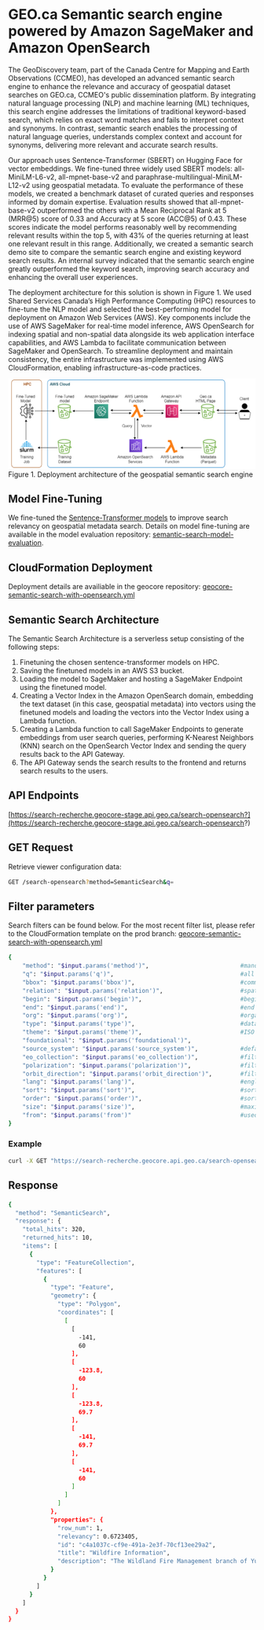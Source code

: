 # GEO.ca Semantic search engine powered by Amazon SageMaker and Amazon OpenSearch

The GeoDiscovery team, part of the Canada Centre for Mapping and Earth Observations (CCMEO), has developed an advanced semantic search engine to enhance the relevance and accuracy of geospatial dataset searches on GEO.ca, CCMEO's public dissemination platform. By integrating natural language processing (NLP) and machine learning (ML) techniques, this search engine addresses the limitations of traditional keyword-based search, which relies on exact word matches and fails to interpret context and synonyms. In contrast, semantic search enables the processing of natural language queries, understands complex context and account for synonyms, delivering more relevant and accurate search results.

Our approach uses Sentence-Transformer (SBERT) on Hugging Face for vector embeddings. We fine-tuned three widely used SBERT models: all-MiniLM-L6-v2, all-mpnet-base-v2 and paraphrase-multilingual-MiniLM-L12-v2 using geospatial metadata. To evaluate the performance of these models, we created a benchmark dataset of curated queries and responses informed by domain expertise. Evaluation results showed that all-mpnet-base-v2 outperformed the others with a Mean Reciprocal Rank at 5 (MRR@5) score of 0.33 and Accuracy at 5 score (ACC@5) of 0.43. These scores indicate the model performs reasonably well by recommending relevant results within the top 5, with 43% of the queries returning at least one relevant result in this range. Additionally, we created a semantic search demo site to compare the semantic search engine and existing keyword search results. An internal survey indicated that the semantic search engine greatly outperformed the keyword search, improving search accuracy and enhancing the overall user experiences.

The deployment architecture for this solution is shown in Figure 1. We used Shared Services Canada’s High Performance Computing (HPC) resources to fine-tune the NLP model and selected the best-performing model for deployment on Amazon Web Services (AWS). Key components include the use of AWS SageMaker for real-time model inference, AWS OpenSearch for indexing spatial and non-spatial data alongside its web application interface capabilities, and AWS Lambda to facilitate communication between SageMaker and OpenSearch. To streamline deployment and maintain consistency, the entire infrastructure was implemented using AWS CloudFormation, enabling infrastructure-as-code practices.

![Semantic_search_finetune_fullstack](image/Semantic_search_finetune_fullstack.png)
Figure 1. Deployment architecture of the geospatial semantic search engine

## Model Fine-Tuning 
We fine-tuned the [Sentence-Transformer models](https://huggingface.co/sentence-transformers) to improve search relevancy on geospatial metadata search. Details on model fine-tuning are available in the model evaluation repository: [semantic-search-model-evaluation](https://github.com/Canadian-Geospatial-Platform/semantic-search-model-evaluation).

## CloudFormation Deployment 
Deployment details are availiable in the geocore repository:
[geocore-semantic-search-with-opensearch.yml](https://github.com/Canadian-Geospatial-Platform/geocore/blob/prod/docs/cloudformation/geocore-semantic-search-with-opensearch.yml)

## Semantic Search Architecture 
The Semantic Search Architecture is a serverless setup consisting of the following steps:

1. Finetuning the chosen sentence-transformer models on HPC.
2. Saving the finetuned models in an AWS S3 bucket.
3. Loading the model to SageMaker and hosting a SageMaker Endpoint using the finetuned model.
4. Creating a Vector Index in the Amazon OpenSearch domain, embedding the text dataset (in this case, geospatial metadata) into vectors using the finetuned models and loading the vectors into the Vector Index using a Lambda function.
5. Creating a Lambda function to call SageMaker Endpoints to generate embeddings from user search queries, performing K-Nearest Neighbors (KNN) search on the OpenSearch Vector Index and sending the query results back to the API Gateway.
6. The API Gateway sends the search results to the frontend and returns search results to the users.

## API Endpoints
[https://search-recherche.geocore-stage.api.geo.ca/search-opensearch?](https://search-recherche.geocore-stage.api.geo.ca/search-opensearch?)

## GET Request
Retrieve viewer configuration data:
```bash
GET /search-opensearch?method=SemanticSearch&q=
```

## Filter parameters
Search filters can be found below. For the most recent filter list, please refer to the CloudFormation template on the prod branch: [geocore-semantic-search-with-opensearch.yml](https://github.com/Canadian-Geospatial-Platform/geocore/blob/prod/docs/cloudformation/geocore-semantic-search-with-opensearch.yml)

```bash
{
    "method": "$input.params('method')",                          #mandatory: either SemanticSearch or KeywordSearch
    "q": "$input.params('q')",                                    #all other parameters are optional
    "bbox": "$input.params('bbox')",                              #comma seperated bounding box: west, south, east, north. Example: -120.0, 49.0, -110.0, 60.0
    "relation": "$input.params('relation')",                      #spatial filter relationship: instersect (default), disjoint, contains, within
    "begin": "$input.params('begin')",                            #beginning date filter
    "end": "$input.params('end')",                                #end date filter
    "org": "$input.params('org')",                                #organisation who published the dataset
    "type": "$input.params('type')",                              #dataset 'type' (api, dataset, etc.)
    "theme": "$input.params('theme')",                            #ISO 19139 theme
    "foundational": "$input.params('foundational')",
    "source_system": "$input.params('source_system')",            #defaults to all systems
    "eo_collection": "$input.params('eo_collection')",            #filter for earth observation datasets
    "polarization": "$input.params('polarization')",              #filter for earth observation datasets
    "orbit_direction": "$input.params('orbit_direction')",        #filter for earth observation datasets
    "lang": "$input.params('lang')",                              #english or french
    "sort": "$input.params('sort')",                              #sort by relevance, date, title
    "order": "$input.params('order')",                            #sort order - defaults to desc unless sort by title 
    "size": "$input.params('size')",                              #maximum results returned
    "from": "$input.params('from')"                               #used for pagination
}
```

### Example
```bash
curl -X GET "https://search-recherche.geocore.api.geo.ca/search-opensearch?method=SemanticSearch&q=wildfire"
```
## Response
```bash
{
  "method": "SemanticSearch",
  "response": {
    "total_hits": 320,
    "returned_hits": 10,
    "items": [
      {
        "type": "FeatureCollection",
        "features": [
          {
            "type": "Feature",
            "geometry": {
              "type": "Polygon",
              "coordinates": [
                [
                  [
                    -141,
                    60
                  ],
                  [
                    -123.8,
                    60
                  ],
                  [
                    -123.8,
                    69.7
                  ],
                  [
                    -141,
                    69.7
                  ],
                  [
                    -141,
                    60
                  ]
                ]
              ]
            },
            "properties": {
              "row_num": 1,
              "relevancy": 0.6723405,
              "id": "c4a1037c-cf9e-491a-2e3f-70cf13ee29a2",
              "title": "Wildfire Information",
              "description": "The Wildland Fire Management branch of Yukon government distributes current fire information in this web mapping application. It includes active and extinguished fires, and danger ratings at weather stations."
            }
          }
        ]
      }
    ]
  }
}


